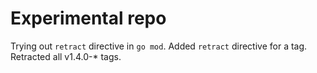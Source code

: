 # Experimental repo

Trying out `retract` directive in `go mod`. Added `retract` directive for a tag.
Retracted all v1.4.0-* tags.
